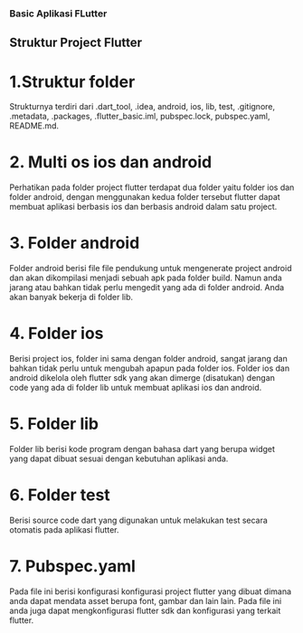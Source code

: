 ### Basic Aplikasi FLutter

## Struktur Project Flutter

# 1.Struktur folder
Strukturnya terdiri dari .dart_tool, .idea, android, ios, lib, test, .gitignore, .metadata, .packages, .flutter_basic.iml, pubspec.lock, pubspec.yaml, README.md.

# 2. Multi os ios dan android
Perhatikan pada folder project flutter terdapat dua folder yaitu folder ios dan folder
android, dengan menggunakan kedua folder tersebut flutter dapat membuat aplikasi berbasis
ios dan berbasis android dalam satu project.

# 3. Folder android
Folder android berisi file file pendukung untuk mengenerate project android dan akan
dikompilasi menjadi sebuah apk pada folder build. Namun anda jarang atau bahkan tidak
perlu mengedit yang ada di folder android. Anda akan banyak bekerja di folder lib.

# 4. Folder ios
Berisi project ios, folder ini sama dengan folder android, sangat jarang dan bahkan
tidak perlu untuk mengubah apapun pada folder ios. Folder ios dan android dikelola oleh
flutter sdk yang akan dimerge (disatukan) dengan code yang ada di folder lib untuk membuat
aplikasi ios dan android.

# 5. Folder lib 
Folder lib berisi kode program dengan bahasa dart yang berupa widget yang dapat
dibuat sesuai dengan kebutuhan aplikasi anda.

# 6. Folder test
Berisi source code dart yang digunakan untuk melakukan test secara otomatis pada
aplikasi flutter.

# 7. Pubspec.yaml
Pada file ini berisi konfigurasi konfigurasi project flutter yang dibuat dimana anda
dapat mendata asset berupa font, gambar dan lain lain. Pada file ini anda juga dapat
mengkonfigurasi flutter sdk dan konfigurasi yang terkait flutter.